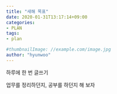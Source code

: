 ```yaml
---
title: "새해 목표"
date: 2020-01-31T13:17:14+09:00
categories:
- PLAN
tags:
- plan

#thumbnailImage: //example.com/image.jpg
author: "hyunwoo"
---
```


하루에 한 번 글쓰기
<!--more-->
업무를 정리하던지, 공부를 하던지 해 보자
